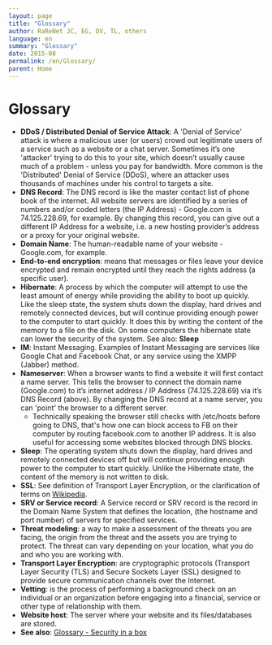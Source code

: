 ```yaml
---
layout: page
title: "Glossary"
author: RaReNet JC, EG, DV, TL, others
language: en
summary: "Glossary"
date: 2015-08
permalink: /en/Glossary/
parent: Home
---
```



# Glossary

- **DDoS / Distributed Denial of Service Attack**:   A 'Denial of Service' attack is where a malicious user (or users) crowd out legitimate users of a service such as a website or a chat server.  Sometimes it’s one 'attacker' trying to do this to your site, which doesn’t usually cause much of a problem - unless you pay for bandwidth. More common is the 'Distributed' Denial of Service (DDoS), where an attacker uses thousands of machines under his control to targets a site.
- **DNS Record**: The DNS record is like the master contact list of phone book of the internet. All website servers are identified by a series of numbers and/or coded letters (the IP Address) - Google.com is 74.125.228.69, for example. By changing this record, you can give out a different IP Address for a website, i.e. a new hosting provider’s address or a proxy for your original website.
- **Domain Name**: The human-readable name of your website - Google.com, for example.
- **End-to-end encryption**: means that messages or files leave your device encrypted and remain encrypted until they reach the rights address (a specific user).
- **Hibernate**: A process by which the computer will attempt to use the least amount of energy while providing the ability to boot up quickly. Like the sleep state, the system shuts down the display, hard drives and remotely connected devices, but will continue providing enough power to the computer to start quickly. It does this by writing the content of the memory to a file on the disk. On some computers the hibernate state can lower the security of the system. See also: **Sleep**
- **IM**: Instant Messaging. Examples of Instant Messaging are services like Google Chat and Facebook Chat, or any service using the XMPP (Jabber) method.
- **Nameserver**: When a browser wants to find a website it will first contact a name server. This tells the browser to connect the domain name (Google.com) to it’s internet address / IP Address (74.125.228.69) via it’s DNS Record (above). By changing the DNS record at a name server, you can 'point' the browser to a different server.
    - Technically speaking the browser still checks with /etc/hosts before going to DNS, that's how one can block access to FB on their computer by routing facebook.com to another IP address. It is also useful for accessing some websites blocked through DNS blocks.
- **Sleep**: The operating system shuts down the display, hard drives and remotely connected devices off but will continue providing enough power to the computer to start quickly. Unlike the Hibernate state, the content of the memory is not written to disk.
- **SSL**: See definition of Transport Layer Encryption, or the clarification of terms on [Wikipedia](https://en.wikipedia.org/wiki/Transport_Layer_Security).
- **SRV or Service record**: A Service record or SRV record is the record in the Domain Name System that defines the location, (the hostname and port number) of servers for specified services.
- **Threat modeling**: a way to make a assessment of the threats you are facing, the origin from the threat and the assets you are trying to protect. The threat can vary depending on your location, what you do and who you are working with.
- **Transport Layer Encryption**: are cryptographic protocols (Transport Layer Security  (TLS) and Secure Sockets Layer (SSL) designed to provide secure communication channels over the Internet.
- **Vetting**: is the process of performing a background check on an individual or an organization before engaging into a financial, service or other type of relationship with them.
- **Website host**: The server where your website and its files/databases are stored.
- **See also**: [Glossary - Security in a box](https://securityinabox.org/en/glossary)
